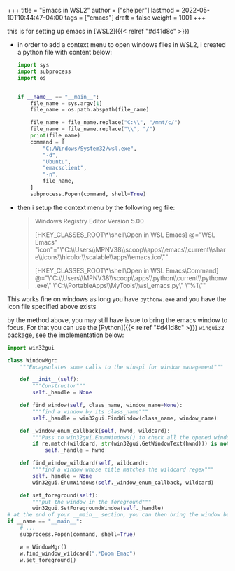 +++
title = "Emacs in WSL2"
author = ["shelper"]
lastmod = 2022-05-10T10:44:47-04:00
tags = ["emacs"]
draft = false
weight = 1001
+++

this is for setting up emacs in [WSL2]({{< relref "#d41d8c" >}})

-   in order to add a context menu to open windows files in WSL2, i created a python file with content below:

    ```python
    import sys
    import subprocess
    import os


    if __name__ == "__main__":
        file_name = sys.argv[1]
        file_name = os.path.abspath(file_name)

        file_name = file_name.replace("C:\\", "/mnt/c/")
        file_name = file_name.replace("\\", "/")
        print(file_name)
        command = [
            "C:/Windows/System32/wsl.exe",
            "-d",
            "Ubuntu",
            "emacsclient",
            "-n",
            file_name,
        ]
        subprocess.Popen(command, shell=True)
    ```

-   then i setup the context menu by the following reg file:

    > Windows Registry Editor Version 5.00
    >
    > [HKEY_CLASSES_ROOT\\\*\shell\Open in WSL Emacs]
    > @="WSL Emacs"
    > "icon"="\\"C:\\\Users\\\MPNV38\\\scoop\\\apps\\\emacs\\\current\\\share\\\icons\\\hicolor\\\scalable\\\apps\\\emacs.ico\\""
    >
    > [HKEY_CLASSES_ROOT\\\*\shell\Open in WSL Emacs\Command]
    > @="\\"C:\\\Users\\\MPNV38\\\scoop\\\apps\\\python\\\current\\\pythonw.exe\\" \\"C:\\\PortableApps\\\MyTools\\\wsl_emacs.py\\" \\"%1\\""

This works fine on windows as long you have `pythonw.exe` and you have the icon file specified above exists

by the method above, you may still have issue to bring the emacs window to focus, For that you can use the [Python]({{< relref "#d41d8c" >}}) `wingui32` package, see the implementation below:

```python
import win32gui

class WindowMgr:
    """Encapsulates some calls to the winapi for window management"""

    def __init__(self):
        """Constructor"""
        self._handle = None

    def find_window(self, class_name, window_name=None):
        """find a window by its class_name"""
        self._handle = win32gui.FindWindow(class_name, window_name)

    def _window_enum_callback(self, hwnd, wildcard):
        """Pass to win32gui.EnumWindows() to check all the opened windows"""
        if re.match(wildcard, str(win32gui.GetWindowText(hwnd))) is not None:
            self._handle = hwnd

    def find_window_wildcard(self, wildcard):
        """find a window whose title matches the wildcard regex"""
        self._handle = None
        win32gui.EnumWindows(self._window_enum_callback, wildcard)

    def set_foreground(self):
        """put the window in the foreground"""
        win32gui.SetForegroundWindow(self._handle)
# at the end of your __main__ section, you can then bring the window back to focus with window #+name:
if __name == "__main__":
    # ...
    subprocess.Popen(command, shell=True)

    w = WindowMgr()
    w.find_window_wildcard(".*Doom Emac")
    w.set_foreground()
```
